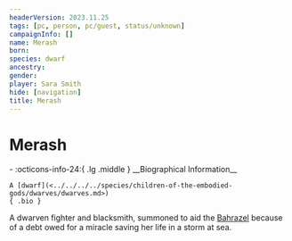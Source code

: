 ```yaml
---
headerVersion: 2023.11.25
tags: [pc, person, pc/guest, status/unknown]
campaignInfo: []
name: Merash
born:
species: dwarf
ancestry:
gender:
player: Sara Smith
hide: [navigation]
title: Merash
---
```

# Merash
<div class="grid cards ext-narrow-margin ext-one-column" markdown>
- :octicons-info-24:{ .lg .middle } __Biographical Information__

    A [dwarf](<../../../../species/children-of-the-embodied-gods/dwarves/dwarves.md>)  
    { .bio }

</div>


A dwarven fighter and blacksmith, summoned to aid the [Bahrazel](<../../../../cosmology/gods/embodied-gods/bahrazel/bahrazel.md>) because of a debt owed for a miracle saving her life in a storm at sea. 
